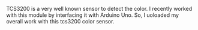 TCS3200 is a very well known sensor to detect the color. 
I recently worked with this module by interfacing it with Arduino Uno. 
So, I uoloaded my overall work with this tcs3200 color sensor.
